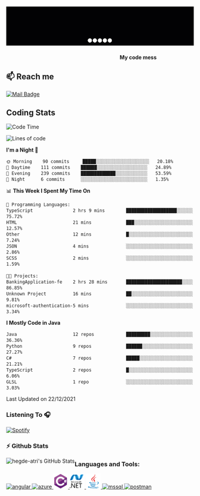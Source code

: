![](https://github.com/hegde-atri/hegde-atri/blob/main/ezgif.com-gif-maker.gif)
#### &nbsp;&nbsp;&nbsp;&nbsp;&nbsp;&nbsp;&nbsp;&nbsp;&nbsp;&nbsp;&nbsp;&nbsp;&nbsp;&nbsp;&nbsp;&nbsp;&nbsp;&nbsp;&nbsp;&nbsp;&nbsp;&nbsp;&nbsp;&nbsp;&nbsp;&nbsp;&nbsp;&nbsp;&nbsp;&nbsp;&nbsp;&nbsp;&nbsp;&nbsp;&nbsp;&nbsp;&nbsp;&nbsp;&nbsp;&nbsp;&nbsp;&nbsp;&nbsp;&nbsp;&nbsp;&nbsp;&nbsp;&nbsp;&nbsp;&nbsp;&nbsp;&nbsp;&nbsp;&nbsp;&nbsp;&nbsp;&nbsp;&nbsp;&nbsp;&nbsp;&nbsp;&nbsp;&nbsp;&nbsp;&nbsp;&nbsp;&nbsp;&nbsp;&nbsp;&nbsp;&nbsp;&nbsp;&nbsp;&nbsp;&nbsp;&nbsp;&nbsp;&nbsp;&nbsp;&nbsp;&nbsp;&nbsp;&nbsp;&nbsp;&nbsp;&nbsp;&nbsp;&nbsp;&nbsp;&nbsp;&nbsp; My code mess



## 📫 Reach me
[![Mail Badge](https://img.shields.io/badge/-hegde_atri-c0392b?style=flat&labelColor=c0392b&logo=gmail&logoColor=white)](mailto:dev.hegdeatri@gmail.com)

## Coding Stats

<!--START_SECTION:waka-->
![Code Time](http://img.shields.io/badge/Code%20Time-98%20hrs%2035%20mins-blue)

![Lines of code](https://img.shields.io/badge/From%20Hello%20World%20I%27ve%20Written-845%20Thousand%20lines%20of%20code-blue)

**I'm a Night 🦉** 

```text
🌞 Morning    90 commits     █████░░░░░░░░░░░░░░░░░░░░   20.18% 
🌆 Daytime    111 commits    ██████░░░░░░░░░░░░░░░░░░░   24.89% 
🌃 Evening    239 commits    █████████████░░░░░░░░░░░░   53.59% 
🌙 Night      6 commits      ░░░░░░░░░░░░░░░░░░░░░░░░░   1.35%

```


📊 **This Week I Spent My Time On** 

```text
💬 Programming Languages: 
TypeScript               2 hrs 9 mins        ███████████████████░░░░░░   75.72% 
HTML                     21 mins             ███░░░░░░░░░░░░░░░░░░░░░░   12.57% 
Other                    12 mins             █░░░░░░░░░░░░░░░░░░░░░░░░   7.24% 
JSON                     4 mins              ░░░░░░░░░░░░░░░░░░░░░░░░░   2.86% 
SCSS                     2 mins              ░░░░░░░░░░░░░░░░░░░░░░░░░   1.59%

🐱‍💻 Projects: 
BankingApplication-fe    2 hrs 28 mins       █████████████████████░░░░   86.85% 
Unknown Project          16 mins             ██░░░░░░░░░░░░░░░░░░░░░░░   9.81% 
microsoft-authentication-5 mins              ░░░░░░░░░░░░░░░░░░░░░░░░░   3.34%

```

**I Mostly Code in Java** 

```text
Java                     12 repos            █████████░░░░░░░░░░░░░░░░   36.36% 
Python                   9 repos             ██████░░░░░░░░░░░░░░░░░░░   27.27% 
C#                       7 repos             █████░░░░░░░░░░░░░░░░░░░░   21.21% 
TypeScript               2 repos             █░░░░░░░░░░░░░░░░░░░░░░░░   6.06% 
GLSL                     1 repo              ░░░░░░░░░░░░░░░░░░░░░░░░░   3.03%

```



 Last Updated on 22/12/2021
<!--END_SECTION:waka-->

### Listening To 🎧
[![Spotify](https://novatorem-hegde-atri.vercel.app/api/spotify)](https://open.spotify.com/user/hegde_atri)

### :zap: Github Stats
  <img align="left" alt="hegde-atri's GitHub Stats" src="https://github-readme-stats-hegde-atri.vercel.app/api?username=hegde-atri&show_icons=true&hide_border=true&theme=dracula" />

<h3 align="left">Languages and Tools:</h3>
<p align="left"> <a href="https://angular.io" target="_blank"> <img src="https://angular.io/assets/images/logos/angular/angular.svg" alt="angular" width="40" height="40"/> </a> <a href="https://azure.microsoft.com/en-in/" target="_blank"> <img src="https://www.vectorlogo.zone/logos/microsoft_azure/microsoft_azure-icon.svg" alt="azure" width="40" height="40"/> </a> <a href="https://www.w3schools.com/cs/" target="_blank"> <img src="https://raw.githubusercontent.com/devicons/devicon/master/icons/csharp/csharp-original.svg" alt="csharp" width="40" height="40"/> </a> <a href="https://dotnet.microsoft.com/" target="_blank"> <img src="https://raw.githubusercontent.com/devicons/devicon/master/icons/dot-net/dot-net-original-wordmark.svg" alt="dotnet" width="40" height="40"/> </a> <a href="https://www.java.com" target="_blank"> <img src="https://raw.githubusercontent.com/devicons/devicon/master/icons/java/java-original.svg" alt="java" width="40" height="40"/> </a> <a href="https://www.microsoft.com/en-us/sql-server" target="_blank"> <img src="https://www.svgrepo.com/show/303229/microsoft-sql-server-logo.svg" alt="mssql" width="40" height="40"/> </a> <a href="https://postman.com" target="_blank"> <img src="https://www.vectorlogo.zone/logos/getpostman/getpostman-icon.svg" alt="postman" width="40" height="40"/> </a> </p>

